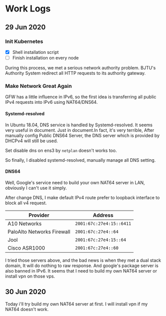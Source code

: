 # Work Logs

## 29 Jun 2020

### Init Kubernetes

 - [x] Shell installation script
 - [ ] Finish installation on every node

During this process, we met a serious network authority problem. BJTU's Authority System redirect all HTTP requests to its authority gateway.

### Make Network Great Again

GFW has a little influence in IPv6, so the first idea is transferring all public IPv4 requests into IPv6 using NAT64/DNS64.

#### Systemd-resolved

In Ubuntu 18.04, DNS service is handled by Systemd-resolved. It seems very useful in document. Just in document.In fact, it's very terrible, After manually config Public DNS64 Server, the DNS server which is provided by DHCPv4 will still be used.

Set disable dns on ens3 by `netplan` doesn't works too.

So finally, I disabled systemd-resolved, manually manage all DNS setting.

#### DNS64

Well, Google's service need to build your own NAT64 server in LAN, obviously I can't use it simply.

After change DNS, I make default IPv4 route prefer to loopback interface to block all v4 request.

| Provider                   | Address                  |
| -------------------------- | ------------------------ |
| A10 Networks               | `2001:67c:27e4:15::6411` |
| PaloAlto Networks Firewall | `2001:67c:27e4::64`      |
| Jool                       | `2001:67c:27e4:15::64`   |
| Cisco ASR1000              | `2001:67c:27e4::60`      |

I tried those servers above, and the bad news is when they met a dual stack domain, It will do nothing to raw response. And google's package server is also banned in IPv6. It seems that I need to build my own NAT64 server or install vpn on those vps.

## 30 Jun 2020

Today i'll try build my own NAT64 server at first. I will install vpn if my NAT64 doesn't work.